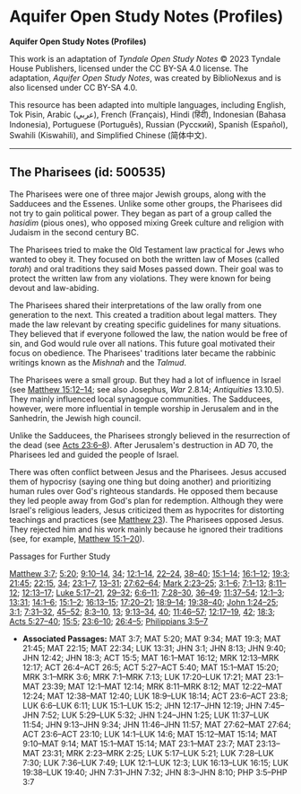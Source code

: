 # Aquifer Open Study Notes (Profiles)

**Aquifer Open Study Notes (Profiles)**

This work is an adaptation of *Tyndale Open Study Notes* © 2023 Tyndale House Publishers, licensed under the CC BY\-SA 4\.0 license. The adaptation, *Aquifer Open Study Notes*, was created by BiblioNexus and is also licensed under CC BY\-SA 4\.0\.

This resource has been adapted into multiple languages, including English, Tok Pisin, Arabic (عربي), French (Français), Hindi (हिंदी), Indonesian (Bahasa Indonesia), Portuguese (Português), Russian (Русский), Spanish (Español), Swahili (Kiswahili), and Simplified Chinese (简体中文).



--------------------------------

## The Pharisees (id: 500535)

The Pharisees were one of three major Jewish groups, along with the Sadducees and the Essenes. Unlike some other groups, the Pharisees did not try to gain political power. They began as part of a group called the *hasidim* (pious ones), who opposed mixing Greek culture and religion with Judaism in the second century BC.

The Pharisees tried to make the Old Testament law practical for Jews who wanted to obey it. They focused on both the written law of Moses (called *torah*) and oral traditions they said Moses passed down. Their goal was to protect the written law from any violations. They were known for being devout and law\-abiding. 

The Pharisees shared their interpretations of the law orally from one generation to the next. This created a tradition about legal matters. They made the law relevant by creating specific guidelines for many situations. They believed that if everyone followed the law, the nation would be free of sin, and God would rule over all nations. This future goal motivated their focus on obedience. The Pharisees' traditions later became the rabbinic writings known as the *Mishnah* and the *Talmud*.

The Pharisees were a small group. But they had a lot of influence in Israel (see [Matthew 15:12–14](https://ref.ly/Matt15:12-Matt15:14); see also Josephus, *War* 2\.8\.14; *Antiquities* 13\.10\.5\). They mainly influenced local synagogue communities. The Sadducees, however, were more influential in temple worship in Jerusalem and in the Sanhedrin, the Jewish high council.

Unlike the Sadducees, the Pharisees strongly believed in the resurrection of the dead (see [Acts 23:6–8](https://ref.ly/Acts23:6-Acts23:8)). After Jerusalem's destruction in AD 70, the Pharisees led and guided the people of Israel.

There was often conflict between Jesus and the Pharisees. Jesus accused them of hypocrisy (saying one thing but doing another) and prioritizing human rules over God's righteous standards. He opposed them because they led people away from God's plan for redemption. Although they were Israel's religious leaders, Jesus criticized them as hypocrites for distorting teachings and practices (see [Matthew 23](https://ref.ly/Matt23:1-Matt23:39)). The Pharisees opposed Jesus. They rejected him and his work mainly because he ignored their traditions (see, for example, [Matthew 15:1–20](https://ref.ly/Matt15:1-Matt15:20)).

Passages for Further Study

[Matthew 3:7](https://ref.ly/Matt3:7); [5:20](https://ref.ly/Matt5:20); [9:10–14](https://ref.ly/Matt9:10-Matt9:14), [34](https://ref.ly/Matt9:34); [12:1–14](https://ref.ly/Matt12:1-Matt12:14), [22–24](https://ref.ly/Matt12:22-Matt12:24), [38–40](https://ref.ly/Matt12:38-Matt12:40); [15:1–14](https://ref.ly/Matt15:1-Matt15:14); [16:1–12](https://ref.ly/Matt16:1-Matt16:12); [19:3](https://ref.ly/Matt19:3); [21:45](https://ref.ly/Matt21:45); [22:15](https://ref.ly/Matt22:15), [34](https://ref.ly/Matt22:34); [23:1–7](https://ref.ly/Matt23:1-Matt23:7), [13–31](https://ref.ly/Matt23:13-Matt23:31); [27:62–64](https://ref.ly/Matt27:62-Matt27:64); [Mark 2:23–25](https://ref.ly/Mark2:23-Mark2:25); [3:1–6](https://ref.ly/Mark3:1-Mark3:6); [7:1–13](https://ref.ly/Mark7:1-Mark7:13); [8:11–12](https://ref.ly/Mark8:11-Mark8:12); [12:13–17](https://ref.ly/Mark12:13-Mark12:17); [Luke 5:17–21](https://ref.ly/Luke5:17-Luke5:21), [29–32](https://ref.ly/Luke5:29-Luke5:32); [6:6–11](https://ref.ly/Luke6:6-Luke6:11); [7:28–30](https://ref.ly/Luke7:28-Luke7:30), [36–49](https://ref.ly/Luke7:36-Luke7:49); [11:37–54](https://ref.ly/Luke11:37-Luke11:54); [12:1–3](https://ref.ly/Luke12:1-Luke12:3); [13:31](https://ref.ly/Luke13:31); [14:1–6](https://ref.ly/Luke14:1-Luke14:6); [15:1–2](https://ref.ly/Luke15:1-Luke15:2); [16:13–15](https://ref.ly/Luke16:13-Luke16:15); [17:20–21](https://ref.ly/Luke17:20-Luke17:21); [18:9–14](https://ref.ly/Luke18:9-Luke18:14); [19:38–40](https://ref.ly/Luke19:38-Luke19:40); [John 1:24–25](https://ref.ly/John1:24-John1:25); [3:1](https://ref.ly/John3:1); [7:31–32](https://ref.ly/John7:31-John7:32), [45–52](https://ref.ly/John7:45-John7:52); [8:3–10](https://ref.ly/John8:3-John8:10), [13](https://ref.ly/John8:13); [9:13–34](https://ref.ly/John9:13-John9:34), [40](https://ref.ly/John9:40); [11:46–57](https://ref.ly/John11:46-John11:57); [12:17–19](https://ref.ly/John12:17-John12:19), [42](https://ref.ly/John12:42); [18:3](https://ref.ly/John18:3); [Acts 5:27–40](https://ref.ly/Acts5:27-Acts5:40); [15:5](https://ref.ly/Acts15:5); [23:6–10](https://ref.ly/Acts23:6-Acts23:10); [26:4–5](https://ref.ly/Acts26:4-Acts26:5); [Philippians 3:5–7](https://ref.ly/Phil3:5-Phil3:7)

* **Associated Passages:** MAT 3:7; MAT 5:20; MAT 9:34; MAT 19:3; MAT 21:45; MAT 22:15; MAT 22:34; LUK 13:31; JHN 3:1; JHN 8:13; JHN 9:40; JHN 12:42; JHN 18:3; ACT 15:5; MAT 16:1–MAT 16:12; MRK 12:13–MRK 12:17; ACT 26:4–ACT 26:5; ACT 5:27–ACT 5:40; MAT 15:1–MAT 15:20; MRK 3:1–MRK 3:6; MRK 7:1–MRK 7:13; LUK 17:20–LUK 17:21; MAT 23:1–MAT 23:39; MAT 12:1–MAT 12:14; MRK 8:11–MRK 8:12; MAT 12:22–MAT 12:24; MAT 12:38–MAT 12:40; LUK 18:9–LUK 18:14; ACT 23:6–ACT 23:8; LUK 6:6–LUK 6:11; LUK 15:1–LUK 15:2; JHN 12:17–JHN 12:19; JHN 7:45–JHN 7:52; LUK 5:29–LUK 5:32; JHN 1:24–JHN 1:25; LUK 11:37–LUK 11:54; JHN 9:13–JHN 9:34; JHN 11:46–JHN 11:57; MAT 27:62–MAT 27:64; ACT 23:6–ACT 23:10; LUK 14:1–LUK 14:6; MAT 15:12–MAT 15:14; MAT 9:10–MAT 9:14; MAT 15:1–MAT 15:14; MAT 23:1–MAT 23:7; MAT 23:13–MAT 23:31; MRK 2:23–MRK 2:25; LUK 5:17–LUK 5:21; LUK 7:28–LUK 7:30; LUK 7:36–LUK 7:49; LUK 12:1–LUK 12:3; LUK 16:13–LUK 16:15; LUK 19:38–LUK 19:40; JHN 7:31–JHN 7:32; JHN 8:3–JHN 8:10; PHP 3:5–PHP 3:7

